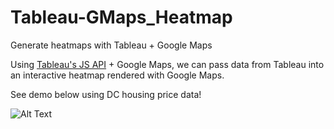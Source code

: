 # Tableau-GMaps_Heatmap
Generate heatmaps with Tableau + Google Maps

Using [Tableau's JS API](https://onlinehelp.tableau.com/current/api/js_api/en-us/JavaScriptAPI/js_api_ref.htm) + Google Maps, we can pass data from Tableau into an interactive heatmap rendered with Google Maps. 

See demo below using DC housing price data!

![Alt Text](https://thumbs.gfycat.com/PertinentPleasantEastsiberianlaika-size_restricted.gif)


